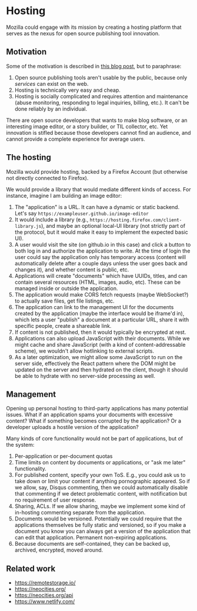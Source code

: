 # Hosting

Mozilla could engage with its mission by creating a hosting platform that serves as the nexus for open source publishing tool innovation.

## Motivation

Some of the motivation is described in [this blog post](http://www.ianbicking.org/blog/2019/01/we-need-open-hosting-platforms.html), but to paraphrase:

1. Open source publishing tools aren't usable by the public, because only _services_ can exist on the web.
2. Hosting is technically very easy and cheap.
3. Hosting is socially complicated and requires attention and maintenance (abuse monitoring, responding to legal inquiries, billing, etc.). It can't be done reliably by an individual.

There are open source developers that wants to make blog software, or an interesting image editor, or a story builder, or TIL collector, etc. Yet innovation is stifled because those developers cannot find an audience, and cannot provide a complete experience for average users.

## The hosting

Mozilla would provide hosting, backed by a Firefox Account (but otherwise not directly connected to Firefox).

We would provide a library that would mediate different kinds of access. For instance, imagine I am building an image editor:

1. The "application" is a URL. It can have a dynamic or static backend. Let's say `https://exampleuser.github.io/image-editor`
2. It would include a library (e.g., `https://hosting.firefox.com/client-library.js`), and maybe an optional local-UI library (not strictly part of the protocol, but it would make it easy to implement the expected basic UI).
3. A user would visit the site (on github.io in this case) and click a button to both log in and authorize the application to write. At the time of login the user could say the application only has temporary access (content will automatically delete after a couple days unless the user goes back and changes it), and whether content is public, etc.
4. Applications will create "documents" which have UUIDs, titles, and can contain several resources (HTML, images, audio, etc). These can be managed inside or outside the application.
5. The application would make CORS fetch requests (maybe WebSocket?) to actually save files, get file listings, etc.
6. The application can link to the management UI for the documents created by the application (maybe the interface would be iframe'd in), which lets a user "publish" a document at a particular URL, share it with specific people, create a shareable link.
7. If content is not published, then it would typically be encrypted at rest.
8. Applications can also upload JavaScript with their documents. While we might cache and share JavaScript (with a kind of content-addressable scheme), we wouldn't allow hotlinking to external scripts.
9. As a later optimization, we might allow some JavaScript to run on the server side, effectively the React pattern where the DOM might be updated on the server and then hydrated on the client, though it should be able to hydrate with no server-side processing as well.

## Management

Opening up personal hosting to third-party applications has many potential issues. What if an application spams your documents with excessive content? What if something becomes corrupted by the application? Or a developer uploads a hostile version of the application?

Many kinds of core functionality would not be part of applications, but of the system:

1. Per-application or per-document quotas
2. Time limits on content by documents or applications, or "ask me later" functionality.
3. For published content, specify your own ToS. E.g., you could ask us to take down or limit your content if anything pornographic appeared. So if we allow, say, Disqus commenting, then we could automatically disable that commenting if we detect problematic content, with notification but no requirement of user response.
4. Sharing, ACLs. If we allow sharing, maybe we implement some kind of in-hosting commenting separate from the application.
5. Documents would be versioned. Potentially we could require that the applications themselves be fully static and versioned, so if you make a document you know you can always get a version of the application that can edit that application. Permanent non-expiring applications.
6. Because documents are self-contained, they can be backed up, archived, encrypted, moved around.

## Related work

* https://remotestorage.io/
* https://neocities.org/
* https://neocities.org/api
* https://www.netlify.com/
